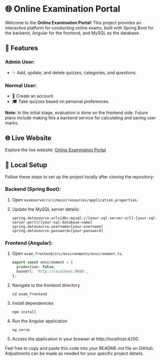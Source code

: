 # 🌐 Online Examination Portal

Welcome to the **Online Examination Portal**! This project provides an interactive platform for conducting online exams, built with Spring Boot for the backend, Angular for the frontend, and MySQL as the database.

## 🚀 Features

### Admin User:

- ✨ Add, update, and delete quizzes, categories, and questions.

### Normal User:

- 📝 Create an account.
- 🎓 Take quizzes based on personal preferences.

**Note:** In the initial stage, evaluation is done on the frontend side. Future plans include making this a backend service for calculating and saving user marks.

## 🌐 Live Website

Explore the live website: [Online Examination Portal](http://13.53.59.47/)

## 🔧 Local Setup

Follow these steps to set up the project locally after cloning the repository:

### Backend (Spring Boot):

1. Open `examserver/src/main/resources/application.properties`.
2. Update the MySQL server details:

   ```properties
   spring.datasource.url=jdbc:mysql://[your-sql-server-url]:[your-sql-server-port]/[your-sql-database-name]
   spring.datasource.username=[your-username]
   spring.datasource.password=[your-password]
### Frontend (Angular):

1. Open `exam_frontend/src/environments/environment.ts`.

   ```typescript
   export const environment = {
     production: false,
     baseUrl: 'http://localhost:8080',
   };
2. Navigate to the frontend directory
    ```
    cd exam_frontend
3. Install dependencies
   ```
   npm install
4. Run the Angular application
   ```
   ng serve
5. Access the application in your browser at http://localhost:4200.




Feel free to copy and paste this code into your README.md file on GitHub. Adjustments can be made as needed for your specific project details.
